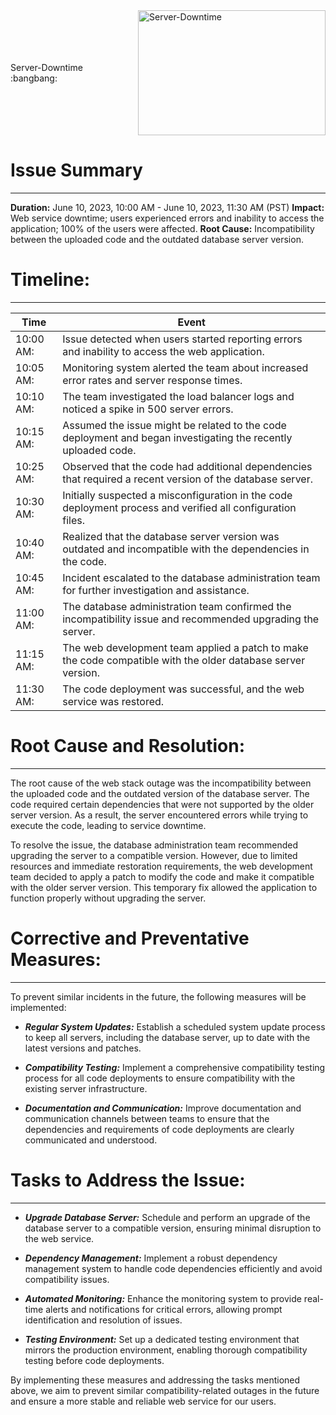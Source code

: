 <div style="display: flex; align-items: center;">
  <p style="margin-right: 10px;">Server-Downtime :bangbang:</p>
  <img src="https://usagif.com/wp-content/uploads/2021/06/acegif-com-sweating-48.gif" alt="Server-Downtime" width="300" height="200" />
</div>

# Issue Summary

---

**Duration:** June 10, 2023, 10:00 AM - June 10, 2023, 11:30 AM (PST)
**Impact:** Web service downtime; users experienced errors and inability to access the application; 100% of the users were affected.
**Root Cause:** Incompatibility between the uploaded code and the outdated database server version.

# Timeline:

---

| **Time** | **Event** |
| -------- | --------- |
| 10:00 AM: | Issue detected when users started reporting errors and inability to access the web application. |
| 10:05 AM: | Monitoring system alerted the team about increased error rates and server response times. |
| 10:10 AM: | The team investigated the load balancer logs and noticed a spike in 500 server errors. |
| 10:15 AM: | Assumed the issue might be related to the code deployment and began investigating the recently uploaded code. |
| 10:25 AM: | Observed that the code had additional dependencies that required a recent version of the database server. |
| 10:30 AM: | Initially suspected a misconfiguration in the code deployment process and verified all configuration files. |
| 10:40 AM: | Realized that the database server version was outdated and incompatible with the dependencies in the code. |
| 10:45 AM: | Incident escalated to the database administration team for further investigation and assistance. |
| 11:00 AM: | The database administration team confirmed the incompatibility issue and recommended upgrading the server. |
| 11:15 AM: | The web development team applied a patch to make the code compatible with the older database server version. |
| 11:30 AM: | The code deployment was successful, and the web service was restored.

# Root Cause and Resolution:

---

The root cause of the web stack outage was the incompatibility between the uploaded code and the outdated version of the database server. The code required certain dependencies that were not supported by the older server version. As a result, the server encountered errors while trying to execute the code, leading to service downtime.

To resolve the issue, the database administration team recommended upgrading the server to a compatible version. However, due to limited resources and immediate restoration requirements, the web development team decided to apply a patch to modify the code and make it compatible with the older server version. This temporary fix allowed the application to function properly without upgrading the server.

# Corrective and Preventative Measures:

---

To prevent similar incidents in the future, the following measures will be implemented:

- **_Regular System Updates:_** Establish a scheduled system update process to keep all servers, including the database server, up to date with the latest versions and patches.

- **_Compatibility Testing:_** Implement a comprehensive compatibility testing process for all code deployments to ensure compatibility with the existing server infrastructure.

- **_Documentation and Communication:_** Improve documentation and communication channels between teams to ensure that the dependencies and requirements of code deployments are clearly communicated and understood.

# Tasks to Address the Issue:

---

- **_Upgrade Database Server:_** Schedule and perform an upgrade of the database server to a compatible version, ensuring minimal disruption to the web service.

- **_Dependency Management:_** Implement a robust dependency management system to handle code dependencies efficiently and avoid compatibility issues.

- **_Automated Monitoring:_** Enhance the monitoring system to provide real-time alerts and notifications for critical errors, allowing prompt identification and resolution of issues.

- **_Testing Environment:_** Set up a dedicated testing environment that mirrors the production environment, enabling thorough compatibility testing before code deployments.

By implementing these measures and addressing the tasks mentioned above, we aim to prevent similar compatibility-related outages in the future and ensure a more stable and reliable web service for our users.
